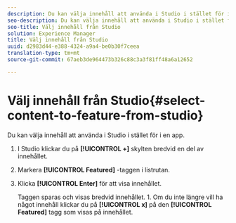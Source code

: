 ```yaml
---
description: Du kan välja innehåll att använda i Studio i stället för i en app.
seo-description: Du kan välja innehåll att använda i Studio i stället för i en app.
seo-title: Välj innehåll från Studio
solution: Experience Manager
title: Välj innehåll från Studio
uuid: d2983d44-e388-4324-a9a4-be0b30f7ceea
translation-type: tm+mt
source-git-commit: 67aeb3de964473b326c88c3a3f81ff48a6a12652

---
```



# Välj innehåll från Studio{#select-content-to-feature-from-studio}

Du kan välja innehåll att använda i Studio i stället för i en app.

1. I Studio klickar du på **[!UICONTROL +]** skylten bredvid en del av innehållet.
1. Markera **[!UICONTROL Featured]** -taggen i listrutan.
1. Klicka **[!UICONTROL Enter]** för att visa innehållet.

   Taggen sparas och visas bredvid innehållet. 1. Om du inte längre vill ha något innehåll klickar du på **[!UICONTROL x]** på den **[!UICONTROL Featured]** tagg som visas på innehållet.

